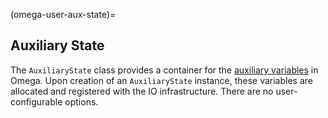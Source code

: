 (omega-user-aux-state)=

## Auxiliary State

The `AuxiliaryState` class provides a container for the [auxiliary variables](#omega-user-aux-vars) in Omega.
Upon creation of an `AuxiliaryState` instance, these variables are allocated and registered with the IO infrastructure.
There are no user-configurable options.

